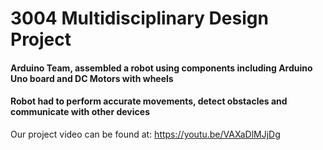 # 3004 Multidisciplinary Design Project
#### Arduino Team, assembled a robot using components including Arduino Uno board and DC Motors with wheels
#### Robot had to perform accurate movements, detect obstacles and communicate with other devices

Our project video can be found at: https://youtu.be/VAXaDlMJjDg
